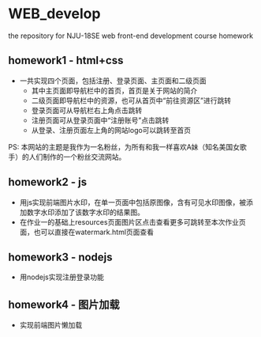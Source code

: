 # WEB_develop
the repository for NJU-18SE web front-end development course homework

## homework1 - html+css
- 一共实现四个页面，包括注册、登录页面、主页面和二级页面
    - 其中主页面即导航栏中的首页，首页是关于网站的简介
    - 二级页面即导航栏中的资源，也可从首页中“前往资源区”进行跳转
    - 登录页面可从导航栏右上角点击跳转
    - 注册页面可从登录页面中“注册账号”点击跳转
    - 从登录、注册页面左上角的网站logo可以跳转至首页

PS: 本网站的主题是我作为一名粉丝，为所有和我一样喜欢A妹（知名美国女歌手）的人们制作的一个粉丝交流网站。

## homework2 - js
- 用js实现前端图片水印，在单一页面中包括原图像，含有可见水印图像，被添加数字水印添加了该数字水印的结果图。
- 在作业一的基础上resources页面图片区点击查看更多可跳转至本次作业页面，也可以直接在watermark.html页面查看


## homework3 - nodejs
- 用nodejs实现注册登录功能

## homework4 - 图片加载
- 实现前端图片懒加载